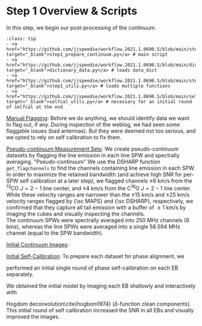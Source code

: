 # Step 1 Overview & Scripts

In this step, we begin our post-processing of the continuum.

`````{admonition} Scripts for **Step 1 - Prepare the continuum**:
:class: tip
- <a href="https://github.com/jjspeedie/workflow.2021.1.0690.S/blob/main/step1_prepare_continuum.py" target="_blank">step1_prepare_continuum.py</a> # main script
- <a href="https://github.com/jjspeedie/workflow.2021.1.0690.S/blob/main/dictionary_data.py" target="_blank">dictionary_data.py</a> # loads data_dict
- <a href="https://github.com/jjspeedie/workflow.2021.1.0690.S/blob/main/step1_utils.py" target="_blank">step1_utils.py</a> # loads multiple functions
- <a href="https://github.com/jjspeedie/workflow.2021.1.0690.S/blob/main/selfcal_utils.py" target="_blank">selfcal_utils.py</a> # necessary for an initial round of selfcal at the end
`````


[Manual Flagging](step1-manual-flags.md): Before we do anything, we should identify data we want to flag out, if any. During inspection of the weblog, we had seen some flaggable issues (bad antennas). But they were deemed not too serious, and we opted to rely on self calibration to fix them.

[Pseudo-continuum Measurement Sets](step1-pseudo-continuum.md): We create pseudo-continuum datasets by flagging the line emission in each line SPW and spectrally averaging. "Pseudo-continuum"
We use the DSHARP function ``get_flagchannels`` to find the channels containing line emission in each SPW. In order to maximize the retained bandwidth (and achieve high SNR for per-SPW self calibration at a later step), we flagged channels $\pm 6$ km/s from the $^{13}$CO $J=2-1$ line center, and $\pm 4$ km/s from the C$^{18}$O $J=2-1$ line center. While these velocity ranges are narrower than the $\pm 15$ km/s and $\pm 25$ km/s velocity ranges flagged by {\sc MAPS} and {\sc DSHARP}, respectively, we confirmed that they capture all tail emission with a buffer of $\geq1$ km/s by imaging the cubes and visually inspecting the channels.  
The continuum SPWs were spectrally averaged into 250 MHz channels (8 bins), whereas the line SPWs were averaged into a single 58.594 MHz channel (equal to the SPW bandwidth).

[Initial Continuum Images](step1-initial-continuum-images.md):

[Initial Self-Calibration](step1-initial-self-calibration.md):
To prepare each dataset for phase alignment, we
<!-- %we followed the philosophy of \texttt{exoALMA} and combined the SPWs in each EB and -->
performed an initial single round of phase self-calibration on each EB separately.
<!-- % This was made possible by the high SNR of the data -->
We obtained the initial model by imaging each EB shallowly and interactively with
<!-- %the result of shallowly and interactively \texttt{CLEAN}ing each EB with  -->
Hogdom deconvolution\cite{hogbom1974} ($\delta$-function clean components). This initial round of self calibration increased the SNR in all EBs and visually improved the images.
